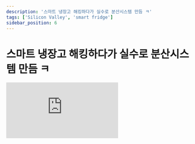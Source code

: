 ```yaml
---
description: '스마트 냉장고 해킹하다가 실수로 분산시스템 만듬 ㅋ'
tags: ['Silicon Valley', 'smart fridge']
sidebar_position: 6
---
```


# 스마트 냉장고 해킹하다가 실수로 분산시스템 만듬 ㅋ

<iframe class="codepen" src="https://www.youtube.com/embed/BnKpNVHw-TQ" title="Gilfoyle Saved Pied Piper" frameborder="0" allow="accelerometer; autoplay; clipboard-write; encrypted-media; gyroscope; picture-in-picture; web-share" allowfullscreen></iframe>
